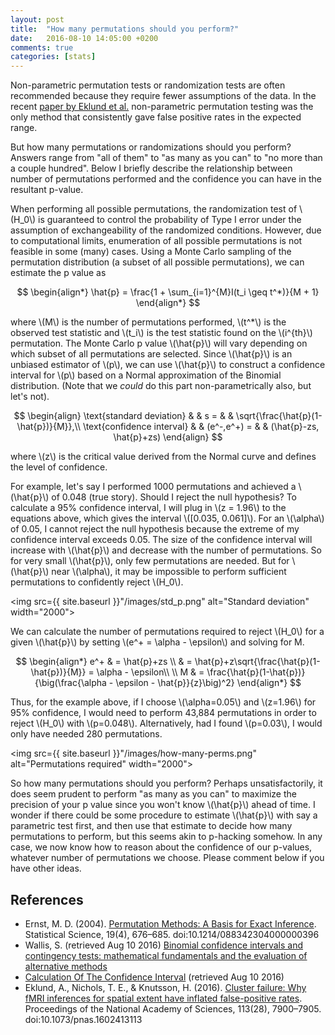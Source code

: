 ```yaml
---
layout: post
title:  "How many permutations should you perform?"
date:   2016-08-10 14:05:00 +0200
comments: true
categories: [stats]
---
```

Non-parametric permutation tests or randomization tests are often recommended because they require fewer assumptions of the data. In the recent [paper by Eklund et al.](http://www.pnas.org/content/113/28/7900.abstract) non-parametric permutation testing was the only method that consistently gave false positive rates in the expected range. 

But how many permutations or randomizations should you perform? Answers range from "all of them" to "as many as you can" to "no more than a couple hundred". Below I briefly describe the relationship between number of permutations performed and the confidence you can have in the resultant p-value. 

When performing all possible permutations, the randomization test of \\(H\_0\\) is guaranteed to control the probability of Type I error under the assumption of exchangeability of the randomized conditions. However, due to computational limits, enumeration of all possible permutations is not feasible in some (many) cases. Using a Monte Carlo sampling of the permutation distribution (a subset of all possible permutations), we can estimate the p value as

$$
\begin{align*}
\hat{p} = \frac{1 + \sum_{i=1}^{M}I(t_i \geq t^*)}{M + 1}
\end{align*}
$$

where \\(M\\) is the number of permutations performed, \\(t^*\\) is the observed test statistic and \\(t_i\\) is the test statistic found on the \\(i^{th}\\) permutation. The Monte Carlo p value \\(\hat{p}\\) will vary depending on which subset of all permutations are selected. Since \\(\hat{p}\\) is an unbiased estimator of \\(p\\), we can use \\(\hat{p}\\) to construct a confidence interval for \\(p\\) based on a Normal approximation of the Binomial distribution. (Note that we _could_ do this part non-parametrically also, but let's not). 

 $$
\begin{align}
\text{standard deviation} & & s = & & \sqrt{\frac{\hat{p}(1-\hat{p})}{M}},\\
\text{confidence interval} & & (e^-,e^+) = & & (\hat{p}-zs, \hat{p}+zs)
\end{align}
$$

where \\(z\\) is the critical value derived from the Normal curve and defines the level of confidence. 

For example, let's say I performed 1000 permutations and achieved a \\(\hat{p}\\) of 0.048 (true story). Should I reject the null hypothesis? To calculate a 95% confidence interval, I will plug in \\(z = 1.96\\) to the equations above, which gives the interval \\([0.035, 0.061]\\). For an \\(\alpha\\) of 0.05, I cannot reject the null hypothesis because the extreme of my confidence interval exceeds 0.05. The size of the confidence interval will increase with \\(\hat{p}\\) and decrease with the number of permutations. So for very small \\(\hat{p}\\), only few permutations are needed. But for \\(\hat{p}\\) near \\(\alpha\\), it may be impossible to perform sufficient permutations to confidently reject \\(H_0\\).

<img src={{ site.baseurl }}"/images/std_p.png" alt="Standard deviation" width="2000">

We can calculate the number of permutations required to reject \\(H_0\\) for a given \\(\hat{p}\\) by setting \\(e^+ = \alpha - \epsilon\\) and solving for M.

$$
\begin{align*}
e^+ & = \hat{p}+zs \\
	& = \hat{p}+z\sqrt{\frac{\hat{p}(1-\hat{p})}{M}} = \alpha - \epsilon\\
\\
M & = \frac{\hat{p}(1-\hat{p})}{\big(\frac{\alpha - \epsilon - \hat{p}}{z}\big)^2}
\end{align*}
$$

Thus, for the example above, if I choose \\(\alpha=0.05\\) and \\(z=1.96\\) for 95% confidence, I would need to perform 43,884 permutations in order to reject \\(H_0\\) with \\(p=0.048\\). Alternatively, had I found \\(p=0.03\\), I would only have needed 280 permutations.  

<img src={{ site.baseurl }}"/images/how-many-perms.png" alt="Permutations required" width="2000">

So how many permutations should you perform? Perhaps unsatisfactorily, it does seem prudent to perform "as many as you can" to maximize the precision of your p value since you won't know \\(\hat{p}\\) ahead of time. I wonder if there could be some procedure to estimate \\(\hat{p}\\) with say a parametric test first, and then use that estimate to decide how many permutations to perform, but this seems akin to p-hacking somehow. In any case, we now know how to reason about the confidence of our p-values, whatever number of permutations we choose. Please comment below if you have other ideas. 

## References

* Ernst, M. D. (2004). [Permutation Methods: A Basis for Exact Inference](http://http://www.win.tue.nl/~rmcastro/AppStat2013/files/Ernst_Permutation.pdf). Statistical Science, 19(4), 676–685. doi:10.1214/088342304000000396
* Wallis, S. (retrieved Aug 10 2016) [Binomial confidence intervals and contingency tests: mathematical fundamentals and the evaluation of alternative methods](http://http://www.ucl.ac.uk/english-usage/staff/sean/resources/binomialpoisson.pdf)
* [Calculation Of The Confidence Interval](http://www.bioconsulting.com/calculation_of_the_confidence_interval.htm) (retrieved Aug 10 2016)
* Eklund, A., Nichols, T. E., & Knutsson, H. (2016). [Cluster failure: Why fMRI inferences for spatial extent have inflated false-positive rates](http://www.pnas.org/content/113/28/7900.abstract). Proceedings of the National Academy of Sciences, 113(28), 7900–7905. doi:10.1073/pnas.1602413113

